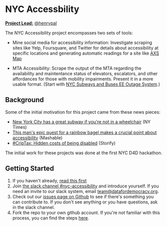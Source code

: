 # NYC Accessbility 

[**Project Lead:**](https://github.com/Data4Democracy/read-this-first/blob/master/lead-role-description.md) [@henrypal](https://datafordemocracy.slack.com/messages/@henripal/)

The NYC Accessibility project encompasses two sets of tools:

* Mine social media for accessibility information: Investigate scraping sites like Yelp, Foursquare, and Twitter for details about accessibility at specific locations and generating automatic readings for a site like [AXS Map](http://www.axsmap.com/)

* MTA Accessibility: Scrape the output of the MTA regarding the availability and maintentance status of elevators, escalators, and other affordances for those with mobility impairments. Present it in a more usable format. (Start with [NYC Subways and Buses EE Outage System](http://advisory.mtanyct.info/EEoutage/).)

## Background

Some of the initial motivation for this project came from these news pieces:

* [New York City has a great subway if you're not in a wheelchair](https://www.nytimes.com/2017/03/29/opinion/new-york-has-a-great-subway-if-youre-not-in-a-wheelchair.html) (NY Times)
* [This man's epic quest for a rainbow bagel makes a crucial point about accessibility](http://mashable.com/2017/03/23/rainbow-bagel-quest-cerebral-palsy-zach-anner/#AbVvvgdNqPqA) (Mashable)
* [#CripTax: Hidden costs of being disabled](https://storify.com/SFdirewolf/criptax-hidden-costs-of-being-disabled) (Storify)

The initial work for these projects was done at the first NYC D4D hackathon.

## Getting Started

1. If you haven't already, [read this first](https://github.com/Data4Democracy/read-this-first)
2. Join [the slack channel #nyc-accessibility](https://datafordemocracy.slack.com/messages/nyc-accessibility/) and introduce yourself. If you need an invite to our slack system, email team@datafordemocracy.org.
3. Check out our [issues page on Github](https://github.com/Data4Democracy/nyc-accessibility/issues) to see if there's something you can contribute to. If you don't see anything or you have questions, ask in the slack channel.
4. Fork the repo to your own github account. If you're not familiar with this process, you can find the steps [here](https://github.com/Data4Democracy/github-playground).



